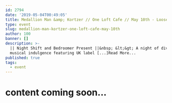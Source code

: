 ```yaml
---
id: 2794
date: '2019-05-04T00:49:05'
title: Medallion Man &amp; Kortzer // One Loft Cafe // May 10th - Loose Lips
type: event
slug: medallion-man-kortzer-one-loft-cafe-may-10th
author: 100
banner: []
description: >-
  || Night Shift and Bedroomer Present ||&nbsp; &lt;&gt; A night of diverse
  musical indulgence featuring UK label [...]Read More...
published: true
tags:
  - event
---
```

content coming soon...
======================
